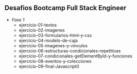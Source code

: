 <h2>Desafios Bootcamp Full Stack Engineer</h2>

- <i>Fase 1</i>
    - ejercicio-01-textos
    - ejercicio-02-imagenes
    - ejercicio-03-formularios-html-y-css
    - ejercicio-04-modelo-de-caja
    - ejercicio-05-imagenes-y-vinculos
    - ejercicio-06-estructuras-condicionales-repetitivas
    - ejercicio-07-condicionales-getElementById-y-funciones
    - ejercicio-08-eventos-y-colecciones
    - ejercicio-09-final-Javascript0
    